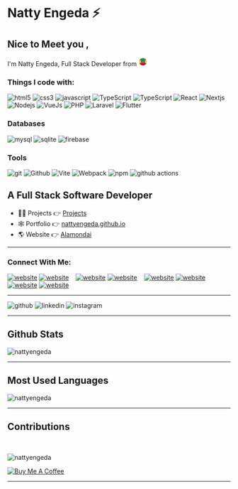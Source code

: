 <h1 >Natty Engeda ⚡</h1>
<h2>Nice to Meet you , <br></h2>
<p>I'm Natty Engeda, Full Stack Developer from <img src="./logos/ethiopia-2.png" width="20" /> </p>

<h3>Things I code with: </h3>
<p>
<img alt="html5" src="https://img.shields.io/badge/-HTML5-E34F26?style=flat-square&logo=html5&logoColor=white" />
<img alt="css3" src="https://img.shields.io/badge/-CSS3-2088F2?style=flat-square&logo=css3&logoColor=white" />
<img alt="javascript" src="https://img.shields.io/badge/-JavaScript-2088F2?style=flat-square&logo=Javascript&logoColor=white" />
<img alt="TypeScript" src="https://img.shields.io/badge/-TypeScript-007ACC?style=flat-square&logo=typescript&logoColor=white" />
<img alt="TypeScript" src="https://img.shields.io/badge/-Tailwindcss-38BDF8?style=flat-square&logo=tailwindcss&logoColor=white" />
<img alt="React" src="https://img.shields.io/badge/-React-149ECA?style=flat-square&logo=react&logoColor=white" />
<img alt="Nextjs" src="https://img.shields.io/badge/-Nextjs-000000?style=flat-square&logo=next.js&logoColor=white" />
<img alt="Nodejs" src="https://img.shields.io/badge/-Nodejs-43853d?style=flat-square&logo=Node.js&logoColor=white" />
<img alt="VueJs" src="https://img.shields.io/badge/-Vue-267E7C?style=flat-square&logo=vue.js&logoColor=white" />
<img alt="PHP" src="https://img.shields.io/badge/-PHP-4D588E?style=flat-square&logo=php&logoColor=white" />
<img alt="Laravel" src="https://img.shields.io/badge/-Laravel-E8392C?style=flat-square&logo=laravel&logoColor=white" />
<img alt="Flutter" src="https://img.shields.io/badge/-Flutter-66B1F1?style=flat-square&logo=flutter&logoColor=white" />
<h3>Databases</h3>
<p>
<img alt="mysql" src="https://img.shields.io/badge/-MySQL-4D588E?style=flat-square&logo=mysql&logoColor=white" />
<img alt="sqlite" src="https://img.shields.io/badge/-SQLite-4D588E?style=flat-square&logo=sqlite&logoColor=white" />
<img alt="firebase" src="https://img.shields.io/badge/-Firebase-F29E12?style=flat-square&logo=firebase&logoColor=white" />
</p>
<h3>Tools</h3>
<p>
<img alt="git" src="https://img.shields.io/badge/-Git-F05032?style=flat-square&logo=git&logoColor=white" />
<img alt="Github" src="https://img.shields.io/badge/-Github-000000?style=flat-square&logo=github&logoColor=white" />
<img alt="Vite" src="https://img.shields.io/badge/-Vite-8E6FFE?style=flat-square&logo=vite&logoColor=white" />
<img alt="Webpack" src="https://img.shields.io/badge/-Webpack-8DD6F9?style=flat-square&logo=webpack&logoColor=white" /> 
<img alt="npm" src="https://img.shields.io/badge/-NPM-CB3837?style=flat-square&logo=npm&logoColor=white" />
<img alt="github actions" src="https://img.shields.io/badge/-Github_Actions-2088FF?style=flat-square&logo=github-actions&logoColor=white" />
</p>

</p>

<h2>A Full Stack Software Developer</h2>

- 👨‍💻 Projects 👉 [Projects](https://github.com/nattyengeda?tab=repositories)
- 🕸 Portfolio 👉 [nattyengeda.github.io](https://nattyengeda.github.io)
- 🌎 Website 👉 [Alamondai](https://alamondai.vercel.app)

---

### Connect With Me:

[![website](./img/globe-light.svg)](https://nattyengeda.github.io#gh-light-mode-only)
[![website](./img/globe-dark.svg)](https://nattyengeda.github.io#gh-dark-mode-only)
&nbsp;&nbsp;
[![website](./img/twitter-light.svg)](https://twitter.com/nattyengeda#gh-light-mode-only)
[![website](./img/twitter-dark.svg)](https://twitter.com/nattyengeda#gh-dark-mode-only)
&nbsp;&nbsp;
[![website](./img/linkedin-light.svg)](https://www.linkedin.com/in/natty-engeda-9202a51b7/#gh-light-mode-only)
[![website](./img/linkedin-dark.svg)](https://www.linkedin.com/in/natty-engeda-9202a51b7/#gh-dark-mode-only)
&nbsp;&nbsp;
[![website](./img/instagram-light.svg)](https://instagram.com/nattyengeda#gh-light-mode-only)
[![website](./img/instagram-dark.svg)](https://instagram.com/nattyengeda#gh-dark-mode-only)

---

![github](https://img.shields.io/badge/GitHub-000000?style=for-the-badge&logo=GitHub&logoColor=white)
![linkedin](https://img.shields.io/badge/LinkedIn-blue?style=for-the-badge&logo=LinkedIn&logoColor=white)
![instagram](https://img.shields.io/badge/Instagram-red?style=for-the-badge&logo=Instagram&logoColor=white)

---

<h2>Github Stats</h2>
<p><img  src="https://github-readme-stats.vercel.app/api?username=nattyengeda&show_icons=true&locale=en" alt="nattyengeda" /></p>

---

<h2>Most Used Languages</h1>
<p><img src="https://github-readme-stats.vercel.app/api/top-langs?username=nattyengeda&show_icons=true&locale=en&layout=compact" alt="nattyengeda" /></p>

---

<h2>Contributions</h2>
&nbsp;
<p><img src="https://github-readme-streak-stats.herokuapp.com/?user=nattyengeda&" alt="nattyengeda" /></p>

<a href="https://www.buymeacoffee.com/mokkapps" target="_blank" rel="noreferrer nofollow">
    <img src="https://cdn.buymeacoffee.com/buttons/default-red.png" alt="Buy Me A Coffee" height="40" width="170" >
</a>

---
